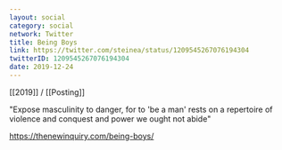 ```yaml
---
layout: social
category: social
network: Twitter
title: Being Boys
link: https://twitter.com/steinea/status/1209545267076194304
twitterID: 1209545267076194304
date: 2019-12-24
---
```


[[2019]] / [[Posting]]

"Expose masculinity to danger, for to 'be a man' rests on a repertoire of violence and conquest and power we ought not abide"

<https://thenewinquiry.com/being-boys/>
